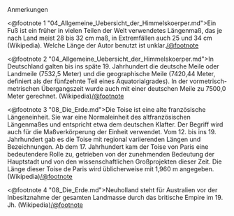<div class="anmerkungen">Anmerkungen</div>

<@footnote 1 "04_Allgemeine_Uebersicht_der_Himmelskoerper.md">Ein Fuß ist ein früher in vielen Teilen der Welt verwendetes Längenmaß, das je nach Land meist 28 bis 32 cm maß, in Extremfällen auch 25 und 34 cm (Wikipedia). Welche Länge der Autor benutzt ist unklar.</@footnote>

<@footnote 2 "04_Allgemeine_Uebersicht_der_Himmelskoerper.md">In Deutschland galten bis ins späte 19. Jahrhundert die deutsche Meile oder Landmeile (7532,5 Meter) und die geographische Meile (7420,44 Meter, definiert als der fünfzehnte Teil eines Äquatorialgrades). In der vormetrisch-metrischen Übergangszeit wurde auch mit einer deutschen Meile zu 7500,0 Meter gerechnet. (Wikipedia)</@footnote>

<@footnote 3 "08_Die_Erde.md">Die Toise ist eine alte französische Längeneinheit. Sie war eine Normaleinheit des altfranzösischen Längenmaßes und entspricht etwa dem deutschen Klafter. Der Begriff wird auch für die Maßverkörperung der Einheit verwendet. Vom 12. bis ins 19. Jahrhundert gab es die Toise mit regional variierenden Längen und Bezeichnungen. Ab dem 17. Jahrhundert kam der Toise von Paris eine bedeutendere Rolle zu, getrieben von der zunehmenden Bedeutung der Hauptstadt und von den wissenschaftlichen Großprojekten dieser Zeit. Die Länge dieser Toise de Paris wird üblicherweise mit 1,960 m angegeben.
(Wikipedia)</@footnote>

<@footnote 4 "08_Die_Erde.md">Neuholland steht für Australien vor der Inbesitznahme der gesamten Landmasse durch das britische Empire im 19. Jh. (Wikipedia)</@footnote>

